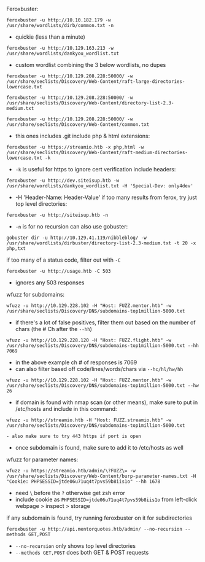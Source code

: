 Feroxbuster:
```
feroxbuster -u http://10.10.182.179 -w /usr/share/wordlists/dirb/common.txt -n
```
- quickie (less than a minute)
```
feroxbuster -u http://10.129.163.213 -w /usr/share/wordlists/dankyou_wordlist.txt
```
- custom wordlist combining the 3 below wordlists, no dupes
```
feroxbuster -u http://10.129.208.228:50000/ -w /usr/share/seclists/Discovery/Web-Content/raft-large-directories-lowercase.txt 
```

```
feroxbuster -u http://10.129.208.228:50000/ -w /usr/share/seclists/Discovery/Web-Content/directory-list-2.3-medium.txt
```

```
feroxbuster -u http://10.129.208.228:50000/ -w /usr/share/seclists/Discovery/Web-Content/common.txt
```
 - this ones includes .git
 include php & html extensions:
 ```
feroxbuster -u https://streamio.htb -x php,html -w /usr/share/seclists/Discovery/Web-Content/raft-medium-directories-lowercase.txt -k
```
- `-k` is useful for https to ignore cert verification
include headers:
```
feroxbuster -u http://dev.siteisup.htb -w /usr/share/wordlists/dankyou_wordlist.txt -H 'Special-Dev: only4dev' 
```
- -H 'Header-Name: Header-Value'
if too many results from ferox, try just top level directories:
```
feroxbuster -u http://siteisup.htb -n
```
- `-n` is for no recursion
can also use gobuster:
```
gobuster dir -u http://10.129.41.119/nibbleblog/ -w /usr/share/wordlists/dirbuster/directory-list-2.3-medium.txt -t 20 -x php,txt
```

if too many of a status code, filter out with `-C`
```
feroxbuster -u http://usage.htb -C 503 
```
- ignores any 503 responses

wfuzz for subdomains:
```
wfuzz -u http://10.129.228.102 -H "Host: FUZZ.mentor.htb" -w /usr/share/seclists/Discovery/DNS/subdomains-top1million-5000.txt
```
- if there's a lot of false positives, filter them out based on the number of chars (the # Ch after the `--hh`)
```
wfuzz -u http://10.129.228.120 -H "Host: FUZZ.flight.htb" -w /usr/share/seclists/Discovery/DNS/subdomains-top1million-5000.txt --hh 7069
```
- in the above example ch # of responses is 7069
- can also filter based off code/lines/words/chars via `--hc/hl/hw/hh`
```
wfuzz -u http://10.129.228.102 -H "Host: FUZZ.mentor.htb" -w /usr/share/seclists/Discovery/DNS/subdomains-top1million-5000.txt --hw 26
```

- if domain is found with nmap scan (or other means), make sure to put in /etc/hosts and include in this command:
```
wfuzz -u http://streamio.htb -H "Host: FUZZ.streamio.htb" -w /usr/share/seclists/Discovery/DNS/subdomains-top1million-5000.txt
```
	- also make sure to try 443 https if port is open
- once subdomain is found, make sure to add it to /etc/hosts as well

wfuzz for parameter names:
```
wfuzz -u https://streamio.htb/admin/\?FUZZ\= -w /usr/share/seclists/Discovery/Web-Content/burp-parameter-names.txt -H "Cookie: PHPSESSID=jtde06u71uq4t7pvs59b8iis1o" --hh 1678
```
- need `\` before the `?` otherwise get zsh error
- include cookie as `PHPSESSID=jtde06u71uq4t7pvs59b8iis1o` from left-click webpage > inspect > storage

if any subdomain is found, try running feroxbuster on it for subdirectories
```
feroxbuster -u http://api.mentorquotes.htb/admin/ --no-recursion --methods GET,POST
```
- `--no-recursion` only shows top level directories
- `--methods GET,POST` does both GET & POST requests